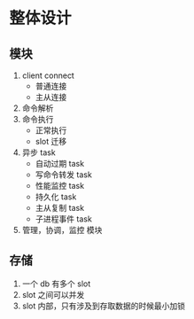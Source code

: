 # 整体设计

## 模块

1. client connect
   - 普通连接
   - 主从连接
1. 命令解析
1. 命令执行
   - 正常执行
   - slot 迁移
1. 异步 task
   - 自动过期 task
   - 写命令转发 task
   - 性能监控 task
   - 持久化 task
   - 主从复制 task
   - 子进程事件 task
1. 管理，协调，监控 模块

## 存储

1. 一个 db 有多个 slot
1. slot 之间可以并发
1. slot 内部，只有涉及到存取数据的时候最小加锁
